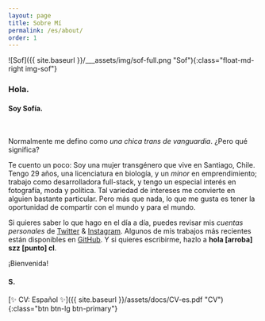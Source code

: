 ```yaml
---
layout: page
title: Sobre Mí
permalink: /es/about/
order: 1
---
```


![Sof]({{ site.baseurl }}/___assets/img/sof-full.png "Sof"){:class="float-md-right img-sof"}

### Hola.

#### Soy Sofía.

&nbsp;

Normalmente me defino como *una chica trans de vanguardia*. ¿Pero qué significa?

Te cuento un poco: Soy una mujer transgénero que vive en Santiago, Chile. Tengo 29 años, una licenciatura en biología, y un *minor* en emprendimiento; trabajo como desarrolladora full-stack, y tengo un especial interés en fotografía, moda y política. Tal variedad de intereses me convierte en alguien bastante particular. Pero más que nada, lo que me gusta es tener la oportunidad de compartir con el mundo y para el mundo.

Si quieres saber lo que hago en el día a día, puedes revisar mis *cuentas personales* de [Twitter](https://twitter.com/szapatazavala) & [Instagram](https://instagram.com/sofiazapatazavala). Algunos de mis trabajos más recientes están disponibles en [GitHub](https://github.com/sofiazapatazavala). Y si quieres escribirme, hazlo a **hola [arroba] szz [punto] cl**.

¡Bienvenida!

#### S.

[✨ CV: Español ✨]({{ site.baseurl }}/assets/docs/CV-es.pdf "CV"){:class="btn btn-lg btn-primary"}
